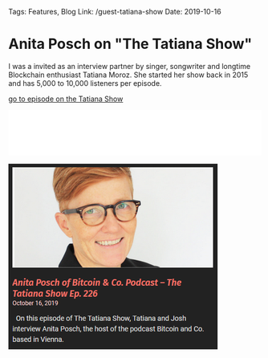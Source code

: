 Tags: Features, Blog
Link: /guest-tatiana-show
Date: 2019-10-16


# Anita Posch on "The Tatiana Show"

I was a invited as an interview partner by singer, songwriter and longtime Blockchain enthusiast Tatiana Moroz. She started her show back in 2015 and has 5,000 to 10,000 listeners per episode.

<a href="https://thetatianashow.com/tts226-anita-posch-of-bitcoin-co-podcast/" target="_blank" rel="noopener noreferrer">go to episode on the Tatiana Show</a>

<iframe style="border: none;" src="//html5-player.libsyn.com/embed/episode/id/11652443/height/90/theme/custom/thumbnail/yes/direction/backward/render-playlist/no/custom-color/d2b980/" width="100%" height="90" scrolling="no" allowfullscreen="allowfullscreen"></iframe>

![Anita Posch on the Tatiana show](assets/_F005-Anita-Posch-guest-Tatiana-show.png)
